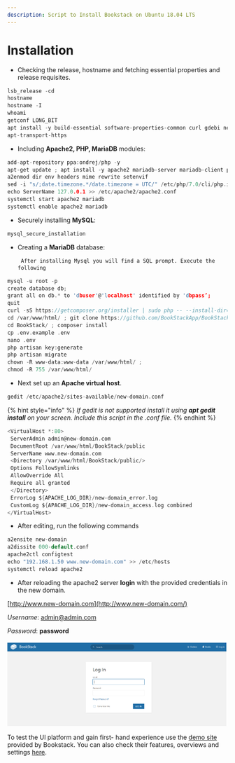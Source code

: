 ```yaml
---
description: Script to Install Bookstack on Ubuntu 18.04 LTS
---
```


# Installation

* Checking the release, hostname and fetching essential properties and release requisites.

```c
lsb_release -cd
hostname
hostname -I
whoami
getconf LONG_BIT
apt install -y build-essential software-properties-common curl gdebi net-tools wget curl sqlite3 dirmngr nano lsb-release
apt-transport-https
```

*  Including **Apache2, PHP, MariaDB** modules:

```c
add-apt-repository ppa:ondrej/php -y
apt-get update ; apt install -y apache2 mariadb-server mariadb-client php7.0 php7.0-cli php7.0-fpm php7.0-cgi php7.0-bcmath php7.0-curl php7.0-gd php7.0-intl php7.0-json php7.0-mbstring php7.0-mysql php7.0-opcache php7.0-sqlite3 php7.0-xml php7.0-zip php7.0-snmp php7.0-json php7.0-imap php7.0-common php7.0-tidy php7.0-mcrypt php7.0-pgsql php-pear
a2enmod dir env headers mime rewrite setenvif
sed -i "s/;date.timezone.*/date.timezone = UTC/" /etc/php/7.0/cli/php.ini 
echo ServerName 127.0.0.1 >> /etc/apache2/apache2.conf
systemctl start apache2 mariadb 
systemctl enable apache2 mariadb
```

* Securely installing **MySQL**:

```c
mysql_secure_installation
```

* Creating a **MariaDB** database:

       After installing Mysql you will find a SQL prompt. Execute the following

```c
mysql -u root -p
create database db;
grant all on db.* to 'dbuser'@'localhost' identified by 'dbpass’;
quit
curl -sS https://getcomposer.org/installer | sudo php -- --install-dir=/usr/local/bin --filename=composer
cd /var/www/html/ ; git clone https://github.com/BookStackApp/BookStack.git --branch release --single-branch
cd BookStack/ ; composer install
cp .env.example .env
nano .env
php artisan key:generate
php artisan migrate
chown -R www-data:www-data /var/www/html/ ;
chmod -R 755 /var/www/html/
```

* Next set up an **Apache virtual host**.

```c
gedit /etc/apache2/sites-available/new-domain.conf
```

{% hint style="info" %}
_If gedit is not supported install it using_ _**apt gedit install**_ _on your screen. Include this script in the .conf file._
{% endhint %}

```c
<VirtualHost *:80>
 ServerAdmin admin@new-domain.com
 DocumentRoot /var/www/html/BookStack/public
 ServerName www.new-domain.com
 <Directory /var/www/html/BookStack/public/>
 Options FollowSymlinks
 AllowOverride All
 Require all granted
 </Directory>
 ErrorLog ${APACHE_LOG_DIR}/new-domain_error.log
 CustomLog ${APACHE_LOG_DIR}/new-domain_access.log combined
</VirtualHost>
```



* After editing, run the following commands

```c
a2ensite new-domain
a2dissite 000-default.conf
apache2ctl configtest
echo "192.168.1.50 www.new-domain.com" >> /etc/hosts
systemctl reload apache2
```

*  After reloading the apache2 server **login** with the provided credentials in the new domain.

[http://www.new-domain.com](http://www.new-domain.com/)

_Username_: [admin@admin.com](mailto:admin@admin.com)

_Password_: **password**

![BookStack Login page](.gitbook/assets/image.png)

To test the  UI platform and gain first- hand experience use the  [demo site](https://demo.bookstackapp.com/) provided by Bookstack. You can also check their features, overviews and settings [here](https://www.bookstackapp.com/).

